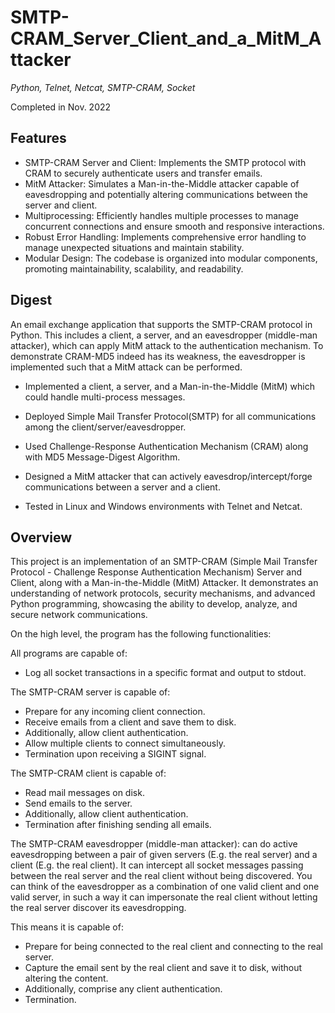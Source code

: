 # SMTP-CRAM_Server_Client_and_a_MitM_Attacker
*Python, Telnet, Netcat, SMTP-CRAM, Socket*

Completed in Nov. 2022

## Features

- SMTP-CRAM Server and Client: Implements the SMTP protocol with CRAM to securely authenticate users and transfer emails.
- MitM Attacker: Simulates a Man-in-the-Middle attacker capable of eavesdropping and potentially altering communications between the server and client.
- Multiprocessing: Efficiently handles multiple processes to manage concurrent connections and ensure smooth and responsive interactions.
- Robust Error Handling: Implements comprehensive error handling to manage unexpected situations and maintain stability.
- Modular Design: The codebase is organized into modular components, promoting maintainability, scalability, and readability.

## Digest

An email exchange application that supports the SMTP-CRAM protocol in Python. This includes a client, a server, and an eavesdropper (middle-man attacker), which can apply MitM attack to the authentication mechanism. To demonstrate CRAM-MD5 indeed has its weakness, the eavesdropper is implemented such that a MitM attack can be performed.

- Implemented a client, a server, and a Man-in-the-Middle (MitM) which could handle multi-process messages.

- Deployed Simple Mail Transfer Protocol(SMTP) for all communications among the client/server/eavesdropper.

- Used Challenge-Response Authentication Mechanism (CRAM) along with MD5 Message-Digest Algorithm.

- Designed a MitM attacker that can actively eavesdrop/intercept/forge communications between a server and a client.

- Tested in Linux and Windows environments with Telnet and Netcat.



## Overview
This project is an implementation of an SMTP-CRAM (Simple Mail Transfer Protocol - Challenge Response Authentication Mechanism) Server and Client, along with a Man-in-the-Middle (MitM) Attacker. It demonstrates an understanding of network protocols, security mechanisms, and advanced Python programming, showcasing the ability to develop, analyze, and secure network communications.

On the high level, the program has the following functionalities:

All programs are capable of:

- Log all socket transactions in a specific format and output to stdout.

The SMTP-CRAM server is capable of:

- Prepare for any incoming client connection.
- Receive emails from a client and save them to disk.
- Additionally, allow client authentication.
- Allow multiple clients to connect simultaneously.
- Termination upon receiving a SIGINT signal.

The SMTP-CRAM client is capable of:

- Read mail messages on disk.
- Send emails to the server.
- Additionally, allow client authentication.
- Termination after finishing sending all emails.

The SMTP-CRAM eavesdropper (middle-man attacker):
can do active eavesdropping between a pair of given servers (E.g. the real server) and a client (E.g. the real client). 
It can intercept all socket messages passing between the real server and the real client without being discovered. You can think of the eavesdropper as a combination of one valid client and one valid server, in such a way it can impersonate the real client without letting the real server discover its eavesdropping. 

This means it is capable of:
- Prepare for being connected to the real client and connecting to the real server.
- Capture the email sent by the real client and save it to disk, without altering the content.
- Additionally, comprise any client authentication.
- Termination.
